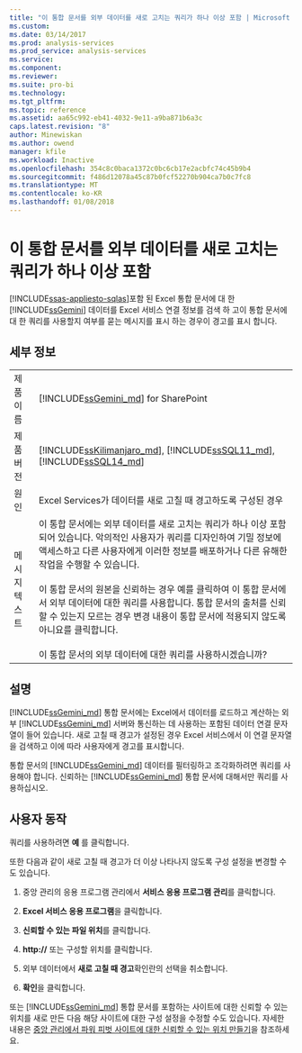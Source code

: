 ```yaml
---
title: "이 통합 문서를 외부 데이터를 새로 고치는 쿼리가 하나 이상 포함 | Microsoft Docs"
ms.custom: 
ms.date: 03/14/2017
ms.prod: analysis-services
ms.prod_service: analysis-services
ms.service: 
ms.component: 
ms.reviewer: 
ms.suite: pro-bi
ms.technology: 
ms.tgt_pltfrm: 
ms.topic: reference
ms.assetid: aa65c992-eb41-4032-9e11-a9ba871b6a3c
caps.latest.revision: "8"
author: Minewiskan
ms.author: owend
manager: kfile
ms.workload: Inactive
ms.openlocfilehash: 354c8c0baca1372c0bc6cb17e2acbfc74c45b9b4
ms.sourcegitcommit: f486d12078a45c87b0fcf52270b904ca7b0c7fc8
ms.translationtype: MT
ms.contentlocale: ko-KR
ms.lasthandoff: 01/08/2018
---
```

# <a name="this-workbook-contains-one-or-more-queries-that-refresh-external-data"></a>이 통합 문서를 외부 데이터를 새로 고치는 쿼리가 하나 이상 포함
[!INCLUDE[ssas-appliesto-sqlas](../../includes/ssas-appliesto-sqlas.md)]포함 된 Excel 통합 문서에 대 한 [!INCLUDE[ssGemini](../../includes/ssgemini-md.md)] 데이터를 Excel 서비스 연결 정보를 검색 하 고이 통합 문서에 대 한 쿼리를 사용할지 여부를 묻는 메시지를 표시 하는 경우이 경고를 표시 합니다.  
  
## <a name="details"></a>세부 정보  
  
|||  
|-|-|  
|제품 이름|[!INCLUDE[ssGemini_md](../../includes/ssgemini-md.md)] for SharePoint|  
|제품 버전|[!INCLUDE[ssKilimanjaro_md](../../includes/sskilimanjaro-md.md)], [!INCLUDE[ssSQL11_md](../../includes/sssql11-md.md)], [!INCLUDE[ssSQL14_md](../../includes/sssql14-md.md)]|  
|원인|Excel Services가 데이터를 새로 고칠 때 경고하도록 구성된 경우|  
|메시지 텍스트|이 통합 문서에는 외부 데이터를 새로 고치는 쿼리가 하나 이상 포함되어 있습니다. 악의적인 사용자가 쿼리를 디자인하여 기밀 정보에 액세스하고 다른 사용자에게 이러한 정보를 배포하거나 다른 유해한 작업을 수행할 수 있습니다.<br /><br /> 이 통합 문서의 원본을 신뢰하는 경우 예를 클릭하여 이 통합 문서에서 외부 데이터에 대한 쿼리를 사용합니다. 통합 문서의 출처를 신뢰할 수 있는지 모르는 경우 변경 내용이 통합 문서에 적용되지 않도록 아니요를 클릭합니다.<br /><br /> 이 통합 문서의 외부 데이터에 대한 쿼리를 사용하시겠습니까?|  
  
## <a name="explanation"></a>설명  
 [!INCLUDE[ssGemini_md](../../includes/ssgemini-md.md)] 통합 문서에는 Excel에서 데이터를 로드하고 계산하는 외부 [!INCLUDE[ssGemini_md](../../includes/ssgemini-md.md)] 서버와 통신하는 데 사용하는 포함된 데이터 연결 문자열이 들어 있습니다. 새로 고칠 때 경고가 설정된 경우 Excel 서비스에서 이 연결 문자열을 검색하고 이에 따라 사용자에게 경고를 표시합니다.  
  
 통합 문서의 [!INCLUDE[ssGemini_md](../../includes/ssgemini-md.md)] 데이터를 필터링하고 조각화하려면 쿼리를 사용해야 합니다. 신뢰하는 [!INCLUDE[ssGemini_md](../../includes/ssgemini-md.md)] 통합 문서에 대해서만 쿼리를 사용하십시오.  
  
## <a name="user-action"></a>사용자 동작  
 쿼리를 사용하려면 **예** 를 클릭합니다.  
  
 또한 다음과 같이 새로 고칠 때 경고가 더 이상 나타나지 않도록 구성 설정을 변경할 수도 있습니다.  
  
1.  중앙 관리의 응용 프로그램 관리에서 **서비스 응용 프로그램 관리**를 클릭합니다.  
  
2.  **Excel 서비스 응용 프로그램**을 클릭합니다.  
  
3.  **신뢰할 수 있는 파일 위치**를 클릭합니다.  
  
4.  **http://** 또는 구성할 위치를 클릭합니다.  
  
5.  외부 데이터에서 **새로 고칠 때 경고**확인란의 선택을 취소합니다.  
  
6.  **확인**을 클릭합니다.  
  
 또는 [!INCLUDE[ssGemini_md](../../includes/ssgemini-md.md)] 통합 문서를 포함하는 사이트에 대한 신뢰할 수 있는 위치를 새로 만든 다음 해당 사이트에 대한 구성 설정을 수정할 수도 있습니다. 자세한 내용은 [중앙 관리에서 파워 피벗 사이트에 대한 신뢰할 수 있는 위치 만들기](../../analysis-services/power-pivot-sharepoint/create-a-trusted-location-for-power-pivot-sites-in-central-administration.md)을 참조하세요.  
  
  

